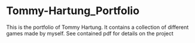 # Tommy-Hartung_Portfolio
This is the portfolio of Tommy Hartung. It contains a collection of different games made by myself. See contained pdf for details on the project 

